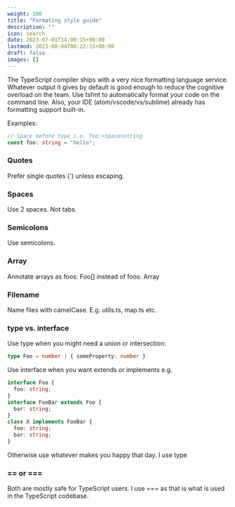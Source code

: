 ```yaml
---
weight: 300
title: "Formating style guide"
description: ""
icon: search
date: 2023-07-01T14:09:15+00:00
lastmod: 2023-08-04T00:22:15+00:00
draft: false
images: []
---
```


The TypeScript compiler ships with a very nice formatting language service. Whatever output it gives by default is good enough to reduce the cognitive overload on the team.
Use tsfmt to automatically format your code on the command line. Also, your IDE (atom/vscode/vs/sublime) already has formatting support built-in.


Examples:

```typescript
// Space before type i.e. foo:<space>string
const foo: string = "hello";
```

### Quotes
Prefer single quotes (') unless escaping.

### Spaces

Use 2 spaces. Not tabs.

### Semicolons

Use semicolons.

### Array
Annotate arrays as foos: Foo[] instead of foos: Array<Foo>

### Filename
Name files with camelCase. E.g. utils.ts, map.ts etc.

### type vs. interface
Use type when you might need a union or intersection:
``` typescript
type Foo = number | { someProperty: number }
```
Use interface when you want extends or implements e.g.
``` typescript
interface Foo {
  foo: string;
}
interface FooBar extends Foo {
  bar: string;
}
class X implements FooBar {
  foo: string;
  bar: string;
}
```

Otherwise use whatever makes you happy that day. I use type

### == or ===
Both are mostly safe for TypeScript users. I use === as that is what is used in the TypeScript codebase.
